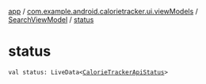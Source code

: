 [app](../../index.md) / [com.example.android.calorietracker.ui.viewModels](../index.md) / [SearchViewModel](index.md) / [status](./status.md)

# status

`val status: LiveData<`[`CalorieTrackerApiStatus`](../../com.example.android.calorietracker.domain.enums/-calorie-tracker-api-status/index.md)`>`